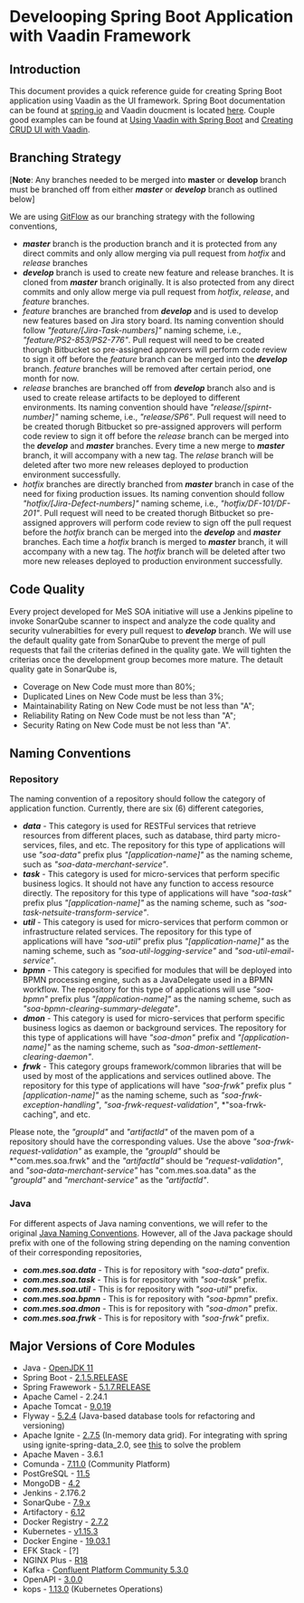 # Develooping Spring Boot Application with Vaadin Framework

## Introduction

This document provides a quick reference guide for creating Spring Boot application using Vaadin as the UI framework.  Spring Boot documentation can be found at [spring.io](https://docs.spring.io/spring-boot/docs/current/reference/htmlsingle/) and Vaadin doucment is located [here](https://vaadin.com/docs/v10/index.html).  Couple good examples can be found at [Using Vaadin with Spring Boot](https://github.com/vaadin/flow-spring-examples/blob/master/pom.xml) and [Creating CRUD UI with Vaadin](https://spring.io/guides/gs/crud-with-vaadin/).

## Branching Strategy

[**Note**: Any branches needed to be merged into **master** or **develop** branch must be branched off from either ***master*** or ***develop*** branch as outlined below]

We are using [GitFlow](https://datasift.github.io/gitflow/IntroducingGitFlow.html) as our branching strategy with the following conventions,

* ***master*** branch is the production branch and it is protected from any direct commits and only allow merging via pull request from *hotfix* and *release* branches
* ***develop*** branch is used to create new feature and release branches.  It is cloned from ***master*** branch originally.  It is also protected from any direct commits and only allow merge via pull request from *hotfix*, *release*, and *feature* branches.
* *feature* branches are branched from ***develop*** and is used to develop new features based on Jira story board.  Its naming convention should follow *"feature/[Jira-Task-numbers]"* naming scheme, i.e., *"feature/PS2-853/PS2-776"*. Pull request will need to be created thorugh Bitbucket so pre-assigned approvers will perform code review to sign it off before the *feature* branch can be merged into the ***develop*** branch.  *feature* branches will be removed after certain period, one month for now.
* *release* branches are branched off from ***develop*** branch also and is used to create release artifacts to be deployed to different environments.  Its naming convention should have *"release/[spirnt-number]"* naming scheme, i.e., *"release/SP6"*.  Pull request will need to be created thorugh Bitbucket so pre-assigned approvers will perform code review to sign it off before the *release* branch can be merged into the ***develop*** and ***master*** branches.  Every time a new merge to ***master*** branch, it will accompany with a new tag.  The *relase* branch will be deleted after two more new releases deployed to production environment successfully.
* *hotfix* branches are directly branched from ***master*** branch in case of the need for fixing production issues. Its naming convention should follow *"hotfix/[Jira-Defect-numbers]"* naming scheme, i.e., *"hotfix/DF-101/DF-201"*.  Pull request will need to be created thorugh Bitbucket so pre-assigned approvers will perform code review to sign off the pull request before the *hotfix* branch can be merged into the ***develop*** and ***master*** branches.  Each time a *hotfix* branch is merged to ***master*** branch, it will accompany with a new tag.  The *hotfix* branch will be deleted after two more new releases deployed to production environment successfully.

## Code Quality

Every project developed for MeS SOA initiative will use a Jenkins pipeline to invoke SonarQube scanner to inspect and analyze the code quality and security vulnerabilties for every pull request to ***develop*** branch.  We will use the default quality gate from SonarQube to prevent the merge of pull requests that fail the criterias defined in the quality gate.  We will tighten the criterias once the development group becomes more mature.  The detault quality gate in SonarQube is,

* Coverage on New Code must more than 80%;
* Duplicated Lines on New Code must be less than 3%;
* Maintainability Rating on New Code must be not less than "A";
* Reliability Rating on New Code must be not less than "A";
* Security Rating on New Code must be not less than "A".

## Naming Conventions

### Repository

The naming convention of a repository should follow the category of application function.  Currently, there are six (6) different categories,

* ***data*** - This category is used for RESTFul services that retrieve resources from different places, such as database, third party micro-services, files, and etc.  The repository for this type of applications will use *"soa-data"* prefix plus *"[application-name]"* as the naming scheme, such as *"soa-data-merchant-service"*.
* ***task*** - This category is used for micro-services that perform specific business logics.  It should not have any function to access resource directly.  The repository for this type of applications will have *"soa-task"* prefix plus *"[application-name]"* as the naming scheme, such as *"soa-task-netsuite-transform-service"*.
* ***util*** - This category is used for micro-services that perform common or infrastructure related services.  The repository for this type of applications will have *"soa-util"* prefix plus *"[application-name]"* as the naming scheme, such as *"soa-util-logging-service"* and *"soa-util-email-service"*.
* ***bpmn*** - This category is specified for modules that will be deployed into BPMN processing engine, such as a JavaDelegate used in a BPMN workflow.  The repository for this type of applications will use *"soa-bpmn"* prefix plus *"[application-name]"* as the naming scheme, such as *"soa-bpmn-clearing-summary-delegate"*.
* ***dmon*** - This category is used for micro-services that perform specific business logics as daemon or background services. The repository for this type of applications will have *"soa-dmon"* prefix and *"[application-name]"* as the naming scheme, such as *"soa-dmon-settlement-clearing-daemon"*.
* ***frwk*** - This category groups framework/common libraries that will be used by most of the applications and services outlined above. The repository for this type of applications will have *"soa-frwk"* prefix plus *"[application-name]"* as the naming scheme, such as *"soa-frwk-exception-handling"*, *"soa-frwk-request-validation"*, *"soa-frwk-caching", and etc.

Please note, the *"groupId"* and *"artifactId"* of the maven pom of a repository should have the corresponding values.  Use the above *"soa-frwk-request-validation"* as example, the *"groupId"* should be *"com.mes.soa.frwk" and the *"artifactId"* should be *"request-validation"*, and *"soa-data-merchant-service"* has "com.mes.soa.data" as the *"groupId"* and *"merchant-service"* as the *"artifactId"*.

### Java

For different aspects of Java naming conventions, we will refer to the original [Java Naming Conventions](https://www.oracle.com/technetwork/java/codeconventions-135099.html). However, all of the Java package should prefix with one of the following string depending on the naming convention of their corresponding repositories,

* ***com.mes.soa.data*** - This is for repository with *"soa-data"* prefix.
* ***com.mes.soa.task*** - This is for repository with *"soa-task"* prefix.
* ***com.mes.soa.util*** - This is for repository with *"soa-util"* prefix.
* ***com.mes.soa.bpmn*** - This is for repository with *"soa-bpmn"* prefix.
* ***com.mes.soa.dmon*** - This is for repository with *"soa-dmon"* prefix.
* ***com.mes.soa.frwk*** - This is for repository with *"soa-frwk"* prefix.

## Major Versions of Core Modules

* Java - [OpenJDK 11](https://adoptopenjdk.net/?variant=openjdk11&jvmVariant=hotspot)
* Spring Boot - [2.1.5.RELEASE](https://github.com/spring-projects/spring-boot/releases/tag/v2.1.5.RELEASE)
* Spring Frawework - [5.1.7.RELEASE](https://github.com/spring-projects/spring-framework/releases)
* Apache Camel - 2.24.1
* Apache Tomcat - [9.0.19](https://tomcat.apache.org/tomcat-9.0-doc/changelog.html)
* Flyway - [5.2.4](https://flywaydb.org/blog/flyway-5.2.3) (Java-based database tools for refactoring and versioning)
* Apache Ignite - [2.7.5](https://github.com/apache/ignite/blob/master/RELEASE_NOTES.txt) (In-memory data grid). For integrating with spring using ignite-spring-data_2.0, see [this](https://stackoverflow.com/questions/54463865/spring-boot-2-1-ignite-repository-2-7-0-workaround-for-spring-data-commons-is) to solve the problem
* Apache Maven - 3.6.1
* Comunda - [7.11.0](https://blog.camunda.com/post/2019/05/camunda-bpm-7110-released/) (Community Platform)
* PostGreSQL - [11.5](https://www.postgresql.org/support/versioning/)
* MongoDB - [4.2](https://docs.mongodb.com/manual/release-notes/4.2/)
* Jenkins - 2.176.2
* SonarQube - [7.9.x](https://www.sonarqube.org/downloads/)
* Artifactory - [6.12](https://www.jfrog.com/confluence/display/RTF/Release+Notes#ReleaseNotes-Artifactory6.12)
* Docker Registry - [2.7.2](https://hub.docker.com/_/registry)
* Kubernetes - [v1.15.3](https://kubernetes.io/docs/setup/release/notes/#kubernetes-v1-15-release-notes)
* Docker Engine - [19.03.1](https://docs.docker.com/engine/release-notes/)
* EFK Stack - [?]
* NGINX Plus - [R18](https://docs.nginx.com/nginx/releases/)
* Kafka - [Confluent Platform Community 5.3.0](https://docs.confluent.io/5.3.0/release-notes/index.html)
* OpenAPI - [3.0.0](https://github.com/OAI/OpenAPI-Specification/blob/master/versions/3.0.0.md)
* kops - [1.13.0](https://github.com/kubernetes/kops) (Kubernetes Operations)
